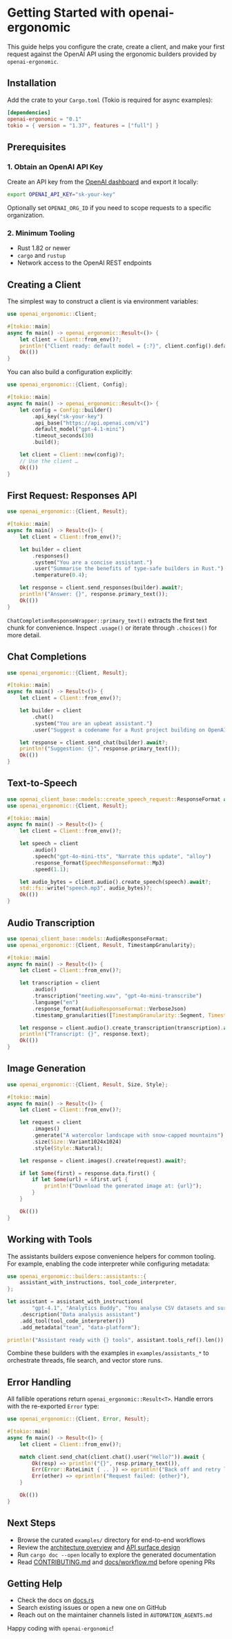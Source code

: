# Getting Started with openai-ergonomic

This guide helps you configure the crate, create a client, and make your first
request against the OpenAI API using the ergonomic builders provided by
`openai-ergonomic`.

## Installation

Add the crate to your `Cargo.toml` (Tokio is required for async examples):

```toml
[dependencies]
openai-ergonomic = "0.1"
tokio = { version = "1.37", features = ["full"] }
```

## Prerequisites

### 1. Obtain an OpenAI API Key
Create an API key from the [OpenAI dashboard](https://platform.openai.com/api-keys)
and export it locally:

```bash
export OPENAI_API_KEY="sk-your-key"
```

Optionally set `OPENAI_ORG_ID` if you need to scope requests to a specific
organization.

### 2. Minimum Tooling
- Rust 1.82 or newer
- `cargo` and `rustup`
- Network access to the OpenAI REST endpoints

## Creating a Client

The simplest way to construct a client is via environment variables:

```rust
use openai_ergonomic::Client;

#[tokio::main]
async fn main() -> openai_ergonomic::Result<()> {
    let client = Client::from_env()?;
    println!("Client ready: default model = {:?}", client.config().default_model());
    Ok(())
}
```

You can also build a configuration explicitly:

```rust
use openai_ergonomic::{Client, Config};

#[tokio::main]
async fn main() -> openai_ergonomic::Result<()> {
    let config = Config::builder()
        .api_key("sk-your-key")
        .api_base("https://api.openai.com/v1")
        .default_model("gpt-4.1-mini")
        .timeout_seconds(30)
        .build();

    let client = Client::new(config)?;
    // Use the client …
    Ok(())
}
```

## First Request: Responses API

```rust
use openai_ergonomic::{Client, Result};

#[tokio::main]
async fn main() -> Result<()> {
    let client = Client::from_env()?;

    let builder = client
        .responses()
        .system("You are a concise assistant.")
        .user("Summarise the benefits of type-safe builders in Rust.")
        .temperature(0.4);

    let response = client.send_responses(builder).await?;
    println!("Answer: {}", response.primary_text());
    Ok(())
}
```

`ChatCompletionResponseWrapper::primary_text()` extracts the first text chunk for
convenience. Inspect `.usage()` or iterate through `.choices()` for more detail.

## Chat Completions

```rust
use openai_ergonomic::{Client, Result};

#[tokio::main]
async fn main() -> Result<()> {
    let client = Client::from_env()?;

    let builder = client
        .chat()
        .system("You are an upbeat assistant.")
        .user("Suggest a codename for a Rust project building on OpenAI.");

    let response = client.send_chat(builder).await?;
    println!("Suggestion: {}", response.primary_text());
    Ok(())
}
```

## Text-to-Speech

```rust
use openai_client_base::models::create_speech_request::ResponseFormat as SpeechResponseFormat;
use openai_ergonomic::{Client, Result};

#[tokio::main]
async fn main() -> Result<()> {
    let client = Client::from_env()?;

    let speech = client
        .audio()
        .speech("gpt-4o-mini-tts", "Narrate this update", "alloy")
        .response_format(SpeechResponseFormat::Mp3)
        .speed(1.1);

    let audio_bytes = client.audio().create_speech(speech).await?;
    std::fs::write("speech.mp3", audio_bytes)?;
    Ok(())
}
```

## Audio Transcription

```rust
use openai_client_base::models::AudioResponseFormat;
use openai_ergonomic::{Client, Result, TimestampGranularity};

#[tokio::main]
async fn main() -> Result<()> {
    let client = Client::from_env()?;

    let transcription = client
        .audio()
        .transcription("meeting.wav", "gpt-4o-mini-transcribe")
        .language("en")
        .response_format(AudioResponseFormat::VerboseJson)
        .timestamp_granularities([TimestampGranularity::Segment, TimestampGranularity::Word]);

    let response = client.audio().create_transcription(transcription).await?;
    println!("Transcript: {}", response.text);
    Ok(())
}
```

## Image Generation

```rust
use openai_ergonomic::{Client, Result, Size, Style};

#[tokio::main]
async fn main() -> Result<()> {
    let client = Client::from_env()?;

    let request = client
        .images()
        .generate("A watercolor landscape with snow-capped mountains")
        .size(Size::Variant1024x1024)
        .style(Style::Natural);

    let response = client.images().create(request).await?;

    if let Some(first) = response.data.first() {
        if let Some(url) = &first.url {
            println!("Download the generated image at: {url}");
        }
    }

    Ok(())
}
```

## Working with Tools

The assistants builders expose convenience helpers for common tooling. For
example, enabling the code interpreter while configuring metadata:

```rust
use openai_ergonomic::builders::assistants::{
    assistant_with_instructions, tool_code_interpreter,
};

let assistant = assistant_with_instructions(
        "gpt-4.1", "Analytics Buddy", "You analyse CSV datasets and surface insights.")
    .description("Data analysis assistant")
    .add_tool(tool_code_interpreter())
    .add_metadata("team", "data-platform");

println!("Assistant ready with {} tools", assistant.tools_ref().len());
```

Combine these builders with the examples in `examples/assistants_*` to orchestrate
threads, file search, and vector store runs.

## Error Handling

All fallible operations return `openai_ergonomic::Result<T>`. Handle errors with
the re-exported `Error` type:

```rust
use openai_ergonomic::{Client, Error, Result};

#[tokio::main]
async fn main() -> Result<()> {
    let client = Client::from_env()?;

    match client.send_chat(client.chat().user("Hello?")).await {
        Ok(resp) => println!("{}", resp.primary_text()),
        Err(Error::RateLimit { .. }) => eprintln!("Back off and retry later"),
        Err(other) => eprintln!("Request failed: {other}"),
    }

    Ok(())
}
```

## Next Steps

- Browse the curated `examples/` directory for end-to-end workflows
- Review the [architecture overview](architecture.md) and [API surface design](design/api_surface.md)
- Run `cargo doc --open` locally to explore the generated documentation
- Read [CONTRIBUTING.md](../CONTRIBUTING.md) and [docs/workflow.md](workflow.md) before opening PRs

## Getting Help

- Check the docs on [docs.rs](https://docs.rs/openai-ergonomic)
- Search existing issues or open a new one on GitHub
- Reach out on the maintainer channels listed in `AUTOMATION_AGENTS.md`

Happy coding with `openai-ergonomic`!

